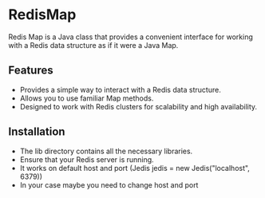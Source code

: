 # RedisMap

Redis Map is a Java class that provides a convenient interface for working with a Redis data structure as if it were a Java Map.

## Features

- Provides a simple way to interact with a Redis data structure.
- Allows you to use familiar Map methods.
- Designed to work with Redis clusters for scalability and high availability.

## Installation

- The lib directory contains all the necessary libraries.
- Ensure that your Redis server is running.
- It works on default host and port (Jedis jedis = new Jedis("localhost", 6379))
- In your case maybe you need to change host and port